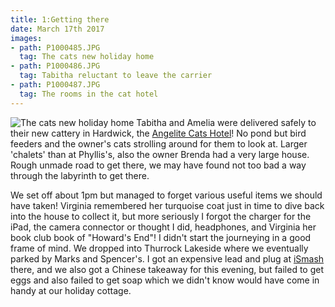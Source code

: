 ```yaml
---
title: 1:Getting there
date: March 17th 2017
images:
- path: P1000485.JPG
  tag: The cats new holiday home
- path: P1000486.JPG
  tag: Tabitha reluctant to leave the carrier
- path: P1000487.JPG
  tag: The rooms in the cat hotel
---
```

![The cats new holiday home](P1000485.JPG)
Tabitha and Amelia were delivered safely to their new cattery in Hardwick,
the [Angelite Cats Hotel](https://www.angelitecatshotel.co.uk/)! No pond but bird feeders
and the owner's cats strolling around for them to look at. Larger 'chalets' than at
Phyllis's, also the owner Brenda had a very large house. Rough unmade road to get there,
we may have found not too bad a way through the labyrinth to get there.

We set off about 1pm but managed to forget various useful items we should have
taken! Virginia remembered her turquoise coat just in time to dive back into the
house to collect it, but more seriously I forgot the charger for the iPad, the
camera connector or thought I did, headphones, and Virginia her book club book of "Howard's End"! I didn't start the
journeying in a good frame of mind. We dropped into Thurrock Lakeside where we
eventually parked by Marks and Spencer's. I got an expensive lead and plug at [iSmash](https://www.ismash.com/)
there, and we also got a Chinese takeaway for this evening, but failed to get eggs and
also failed to get soap which we didn't know would have come in handy at our holiday
cottage.
